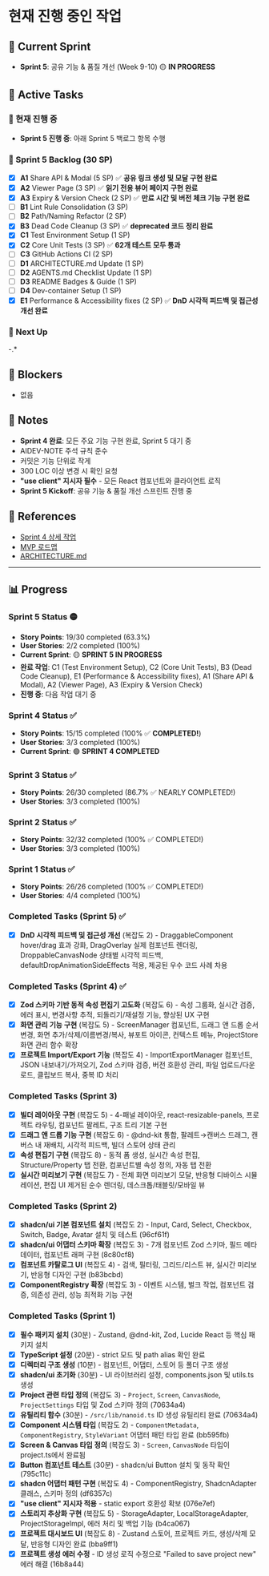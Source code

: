 # 현재 진행 중인 작업

## 🎯 Current Sprint
- **Sprint 5**: 공유 기능 & 품질 개선 (Week 9-10) 🟡 **IN PROGRESS**

## 🏃 Active Tasks

### 🎯 현재 진행 중
- **Sprint 5 진행 중**: 아래 Sprint 5 백로그 항목 수행

### 🔨 Sprint 5 Backlog (30 SP)
- [x] **A1** Share API & Modal (5 SP) ✅ **공유 링크 생성 및 모달 구현 완료**
- [x] **A2** Viewer Page (3 SP) ✅ **읽기 전용 뷰어 페이지 구현 완료**
- [x] **A3** Expiry & Version Check (2 SP) ✅ **만료 시간 및 버전 체크 기능 구현 완료**
- [ ] **B1** Lint Rule Consolidation (3 SP)
- [ ] **B2** Path/Naming Refactor (2 SP)
- [x] **B3** Dead Code Cleanup (3 SP) ✅ **deprecated 코드 정리 완료**
- [x] **C1** Test Environment Setup (1 SP)
- [x] **C2** Core Unit Tests (3 SP) ✅ **62개 테스트 모두 통과**
- [ ] **C3** GitHub Actions CI (2 SP)
- [ ] **D1** ARCHITECTURE.md Update (1 SP)
- [ ] **D2** AGENTS.md Checklist Update (1 SP)
- [ ] **D3** README Badges & Guide (1 SP)
- [ ] **D4** Dev-container Setup (1 SP)
- [x] **E1** Performance & Accessibility fixes (2 SP) ✅ **DnD 시각적 피드백 및 접근성 개선 완료**

### 🔨 Next Up
-.*

## 🚧 Blockers
- 없음

## 📝 Notes
- **Sprint 4 완료**: 모든 주요 기능 구현 완료, Sprint 5 대기 중
- AIDEV-NOTE 주석 규칙 준수
- 커밋은 기능 단위로 작게
- 300 LOC 이상 변경 시 확인 요청
- **"use client" 지시자 필수** - 모든 React 컴포넌트와 클라이언트 로직
- **Sprint 5 Kickoff**: 공유 기능 & 품질 개선 스프린트 진행 중

## 🔗 References
- [Sprint 4 상세 작업](../sprint-4/README.md)
- [MVP 로드맵](../MVP_ROADMAP.md)
- [ARCHITECTURE.md](../../ARCHITECTURE.md#5-빌더-데이터-구조)

---

## 📊 Progress

### Sprint 5 Status 🟡
- **Story Points**: 19/30 completed (63.3%)
- **User Stories**: 2/2 completed (100%)
- **Current Sprint**: 🟡 **SPRINT 5 IN PROGRESS**
- **완료 작업**: C1 (Test Environment Setup), C2 (Core Unit Tests), B3 (Dead Code Cleanup), E1 (Performance & Accessibility fixes), A1 (Share API & Modal), A2 (Viewer Page), A3 (Expiry & Version Check)
- **진행 중**: 다음 작업 대기 중

### Sprint 4 Status ✅
- **Story Points**: 15/15 completed (100% ✅ **COMPLETED!**)
- **User Stories**: 3/3 completed (100%)
- **Current Sprint**: 🟢 **SPRINT 4 COMPLETED**

### Sprint 3 Status ✅
- **Story Points**: 26/30 completed (86.7% ✅ NEARLY COMPLETED!)
- **User Stories**: 3/3 completed (100%)

### Sprint 2 Status ✅
- **Story Points**: 32/32 completed (100% ✅ COMPLETED!)
- **User Stories**: 3/3 completed (100%)

### Sprint 1 Status ✅
- **Story Points**: 26/26 completed (100% ✅ COMPLETED!)
- **User Stories**: 4/4 completed (100%)

### Completed Tasks (Sprint 5) ✅
- [x] **DnD 시각적 피드백 및 접근성 개선** (복잡도 2) - DraggableComponent hover/drag 효과 강화, DragOverlay 실제 컴포넌트 렌더링, DroppableCanvasNode 상태별 시각적 피드백, defaultDropAnimationSideEffects 적용, 제공된 우수 코드 사례 차용

### Completed Tasks (Sprint 4) ✅
- [x] **Zod 스키마 기반 동적 속성 편집기 고도화** (복잡도 6) - 속성 그룹화, 실시간 검증, 에러 표시, 변경사항 추적, 되돌리기/재설정 기능, 향상된 UX 구현
- [x] **화면 관리 기능 구현** (복잡도 5) - ScreenManager 컴포넌트, 드래그 앤 드롭 순서 변경, 화면 추가/삭제/이름변경/복사, 뷰포트 아이콘, 컨텍스트 메뉴, ProjectStore 화면 관리 함수 확장
- [x] **프로젝트 Import/Export 기능** (복잡도 4) - ImportExportManager 컴포넌트, JSON 내보내기/가져오기, Zod 스키마 검증, 버전 호환성 관리, 파일 업로드/다운로드, 클립보드 복사, 중복 ID 처리

### Completed Tasks (Sprint 3)
- [x] **빌더 레이아웃 구현** (복잡도 5) - 4-패널 레이아웃, react-resizable-panels, 프로젝트 라우팅, 컴포넌트 팔레트, 구조 트리 기본 구현
- [x] **드래그 앤 드롭 기능 구현** (복잡도 6) - @dnd-kit 통합, 팔레트→캔버스 드래그, 캔버스 내 재배치, 시각적 피드백, 빌더 스토어 상태 관리
- [x] **속성 편집기 구현** (복잡도 8) - 동적 폼 생성, 실시간 속성 편집, Structure/Property 탭 전환, 컴포넌트별 속성 정의, 자동 탭 전환
- [x] **실시간 미리보기 구현** (복잡도 7) - 전체 화면 미리보기 모달, 반응형 디바이스 시뮬레이션, 편집 UI 제거된 순수 렌더링, 데스크톱/태블릿/모바일 뷰

### Completed Tasks (Sprint 2)
- [x] **shadcn/ui 기본 컴포넌트 설치** (복잡도 2) - Input, Card, Select, Checkbox, Switch, Badge, Avatar 설치 및 테스트 (96cf61f)
- [x] **shadcn/ui 어댑터 스키마 확장** (복잡도 3) - 7개 컴포넌트 Zod 스키마, 필드 메타데이터, 컴포넌트 래퍼 구현 (8c80cf8)
- [x] **컴포넌트 카탈로그 UI** (복잡도 4) - 검색, 필터링, 그리드/리스트 뷰, 실시간 미리보기, 반응형 디자인 구현 (b83bcbd)
- [x] **ComponentRegistry 확장** (복잡도 3) - 이벤트 시스템, 벌크 작업, 컴포넌트 검증, 의존성 관리, 성능 최적화 기능 구현

### Completed Tasks (Sprint 1)
- [x] **필수 패키지 설치** (30분) - Zustand, @dnd-kit, Zod, Lucide React 등 핵심 패키지 설치
- [x] **TypeScript 설정** (20분) - strict 모드 및 path alias 확인 완료
- [x] **디렉터리 구조 생성** (10분) - 컴포넌트, 어댑터, 스토어 등 폴더 구조 생성
- [x] **shadcn/ui 초기화** (30분) - UI 라이브러리 설정, components.json 및 utils.ts 생성
- [x] **Project 관련 타입 정의** (복잡도 3) - `Project`, `Screen`, `CanvasNode`, `ProjectSettings` 타입 및 Zod 스키마 정의 (70634a4)
- [x] **유틸리티 함수** (30분) - `/src/lib/nanoid.ts` ID 생성 유틸리티 완료 (70634a4)
- [x] **Component 시스템 타입** (복잡도 2) - `ComponentMetadata`, `ComponentRegistry`, `StyleVariant` 어댑터 패턴 타입 완료 (bb595fb)
- [x] **Screen & Canvas 타입 정의** (복잡도 3) - `Screen`, `CanvasNode` 타입이 project.ts에서 완료됨
- [x] **Button 컴포넌트 테스트** (30분) - shadcn/ui Button 설치 및 동작 확인 (795c11c)
- [x] **shadcn 어댑터 패턴 구현** (복잡도 4) - ComponentRegistry, ShadcnAdapter 클래스, 스키마 정의 (df6357c)
- [x] **"use client" 지시자 적용** - static export 호환성 확보 (076e7ef)
- [x] **스토리지 추상화 구현** (복잡도 5) - StorageAdapter, LocalStorageAdapter, ProjectStorageImpl, 에러 처리 및 백업 기능 (b4ca067)
- [x] **프로젝트 대시보드 UI** (복잡도 8) - Zustand 스토어, 프로젝트 카드, 생성/삭제 모달, 반응형 디자인 완료 (bba9ff1)
- [x] **프로젝트 생성 에러 수정** - ID 생성 로직 수정으로 "Failed to save project new" 에러 해결 (16b8a44) 